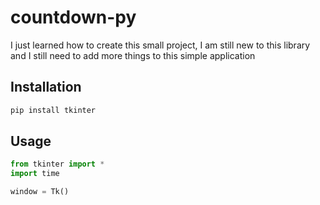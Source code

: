 # countdown-py
I just learned how to create this small project, I am still new to this library and I still need to add more things to this simple application

## Installation
```bash
pip install tkinter
```
## Usage

```python
from tkinter import *
import time

window = Tk()
```
